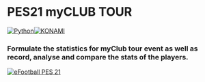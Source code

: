 # PES21 myCLUB TOUR
[![Python](https://i.ibb.co/vQVXP7K/python.png)](https://www.python.org/)[![KONAMI](https://i.ibb.co/WscptKh/konami.png)](https://www.konami.com)

### Formulate the statistics for myClub tour event as well as record, analyse and compare the stats of the players.

[![eFootball PES 21](https://i.ibb.co/RY8fWcP/pes21.jpg)](https://www.konami.com/wepes/mobile/en-us/)  

